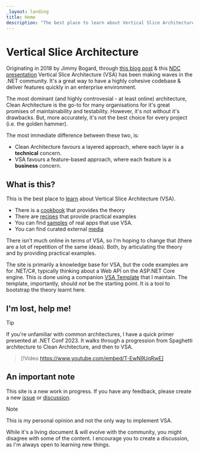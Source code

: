 ```yaml
---
_layout: landing
title: Home
description: "The best place to learn about Vertical Slice Architecture (VSA). Theory through a Cookbook, practical examples through Recipes and a .NET/C# template for convenience."
---
```


# Vertical Slice Architecture

Originating in 2018 by Jimmy Bogard, through [this blog post](https://www.jimmybogard.com/vertical-slice-architecture/) & this [NDC presentation](https://www.youtube.com/watch?v=SUiWfhAhgQw) Vertical Slice Architecture (VSA) has been making waves in the .NET community. It's a great way to have a highly cohesive codebase & deliver features quickly in an enterprise environment.

The most dominant (and highly controvesial - at least online) architecture, Clean Architecture is the go-to for many organisations for it's great promises of maintainability and testability. However, it's not without it's drawbacks. But, more accurately, it's not the best choice for every project (i.e. the golden hammer).

The most immediate difference between these two, is:

- Clean Architecture favours a layered approach, where each layer is a **technical** concern.
- VSA favours a feature-based approach, where each feature is a **business** concern.

## What is this?

This is the best place to [learn](~/learn/overview.md) about Vertical Slice Architecture (VSA).

- There is a [cookbook](~/learn/cookbook/history.md) that provides the theory
- There are [recipes](~/learn/recipes/quick-reference.md) that provide practical examples
- You can find [samples](~/samples.md) of real apps that use VSA.
- You can find curated external [media](~/media.md)

There isn't much online in terms of VSA, so I'm hoping to change that (there are a lot of repetition of the same ideas). Both, by articulating the theory and by providing practical examples.

The site is primarily a knowledge base for VSA, but the code examples are for .NET/C#, typically thinking about a Web API on the ASP.NET Core engine. This is done using a companion [VSA Template]() that I maintain. The template, importantly, should *not* be the starting point. It is a tool to bootstrap the theory learnt here.

## I'm lost, help me!

> [!TIP]
> If you're unfamiliar with common architectures, I have a quick primer presented at .NET Conf 2023. It walks through a progression from Spaghetti architecture to Clean Architecture, and then to VSA.
> 
> > [!Video https://www.youtube.com/embed/T-EwN9UqRwE]

## An important note

This site is a new work in progress. If you have any feedback, please create a new [issue](https://github.com/Hona/VerticalSliceArchitecture.Documentation/issues) or [discussion](https://github.com/Hona/VerticalSliceArchitecture.Documentation/discussions).

> [!NOTE]
> This is my personal opinion and not the only way to implement VSA. 
>
> While it's a living document & will evolve with the community, you might disagree with some of the content. 
> I encourage you to create a discussion, as I'm always open to learning new things.